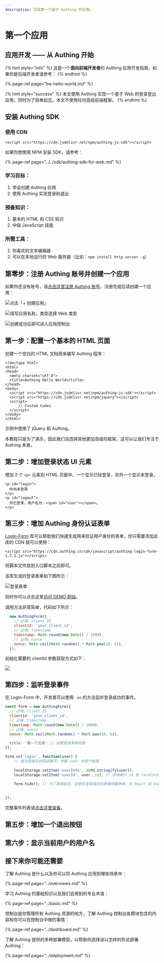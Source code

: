```yaml
---
description: 实现第一个基于 Authing 的应用。
---
```


# 第一个应用

## 应用开发 —— 从 Authing 开始

{% hint style="info" %}
这是一个**面向前端开发者**的 Authing 应用开发指南，如果你是后端开发者请参考：
{% endhint %}

{% page-ref page="be-hello-world.md" %}

{% hint style="success" %}
本文使用 Authing 实现一个基于 Web 的登录登出应用，同时为了简单起见，本文不使用任何高级前端框架。
{% endhint %}

## 安装 Authing SDK

### 使用 CDN

```markup
<script src="https://cdn.jsdelivr.net/npm/authing-js-sdk"></script>
```

如果你想使用 NPM 安装 SDK，请参考：

{% page-ref page="../../sdk/authing-sdk-for-web.md" %}

### 学习目标：

1. 学会创建 Authing 应用
2. 使用 Authing 实现登录和退出

### 预备知识：

1. 基本的 HTML 和 CSS 知识
2. 中级 JavaScript 技能

### 所需工具：

1. 你喜欢的文本编辑器
2. 可以在本地运行的 Web 服务器（比如：`npm install http-server -g`）

## 第零步：注册 Authing 账号并创建一个应用

如果你还没有账号，请[点击这里注册 Authing 账号](https://authing.cn/login)，注册完成后请创建一个应用：

![&#x70B9;&#x51FB;&#x300C;+ &#x521B;&#x5EFA;&#x5E94;&#x7528;&#x300D;](../../.gitbook/assets/image%20%284%29.png)

![&#x586B;&#x5199;&#x5E94;&#x7528;&#x540D;&#x79F0;&#xFF0C;&#x7C7B;&#x578B;&#x9009;&#x62E9; Web &#x7C7B;&#x578B;](../../.gitbook/assets/image%20%2829%29.png)

![&#x521B;&#x5EFA;&#x6210;&#x529F;&#x540E;&#x5373;&#x53EF;&#x8FDB;&#x5165;&#x5E94;&#x7528;&#x63A7;&#x5236;&#x53F0;](../../.gitbook/assets/image%20%288%29.png)

## 第一步：配置一个基本的 HTML 页面

创建一个空白的 HTML 文档用来编写 Authing 程序：

```markup
<!doctype html>
<html>
<head>
  <meta charset="utf-8">
  <title>Authing Hello World</title>
</head>
<body>
  <script src="https://cdn.jsdelivr.net/npm/authing-js-sdk"></script>
  <script src="https://cdn.jsdelivr.net/npm/jquery"></script>
  <script>
      // Custom Codes
  </script>
</body>
</html>
```

示例中使用了 jQuery 和 Authing。

本教程只是为了演示，因此我们没选择其他更加高级的框架，这可以让我们专注于 Authing 本身。

## 第二步：增加登录状态 UI 元素

增加 2 个 `<p>` 元素到 HTML 页面中，一个显示已经登录，另外一个显示未登录。

```markup
<p id="login">
  你尚未登录
</p>
<p id="logout">
  你已登录，用户名为：<span id="user"></span>。
</p>
```

## 第三步：增加 Authing 身份认证表单

[Login-Form](https://github.com/authing/login-form) 库可以帮助我们快速生成用来验证用户身份的表单，你只需要添加此库的 CDN 就可以使用：

```markup
<script src="https://cdn.authing.cn/sdk/javascript/authing-login-form-1.7.1.js"></script>
```

将脚本文件放到入口脚本之前即可。

该库生成的登录表单如下图所示：

![&#x767B;&#x5F55;&#x8868;&#x5355;](../../.gitbook/assets/image%20%2820%29.png)

同时你可以点击这里[访问 DEMO 网站](https://sample.authing.cn/#/)。

调用方法非常简单，代码如下所示：

```javascript
  new AuthingForm({
    // 必填，client ID
    clientId: 'your_client_id',
    // 必填，timestamp
    timestamp: Math.round(new Date() / 1000),
    // 必填，nonce
    nonce: Math.ceil(Math.random() * Math.pow(10, 6)),
  });
```

初始化需要的 clientId 参数获取方式如下：

![](../../.gitbook/assets/image%20%2812%29.png)

## 第四步：监听登录事件

在 Login-Form 中，开发者可以使用 `.on` 的方法监听登录成功的事件。

```javascript
const form = new AuthingForm({
  // 必填，client ID
  clientId: 'your_client_id',
  // 必填，timestamp
  timestamp: Math.round(new Date() / 1000),
  // 必填，nonce
  nonce: Math.ceil(Math.random() * Math.pow(10, 6)),
  
  title: '第一个应用' // 设置登录表单标题
});

form.on('login', function(user) {
	// 成功登录后的回调事件，参数 user 为用户数据
	
	localStorage.setItem('userInfo', JSON.stringify(user));
	localStorage.setItem('userId', user._id); // 存储用户 id 到 localStorage 中
	
	form.hide(); // 为了简单起见，这里在登录成功后直接隐藏表单，在 React 或 Vue 应用中，你可以执行路由跳转或其他业务
	
	
});
```

完整事件列表请[点击这里查看](https://github.com/Authing/login-form#%E4%BA%8B%E4%BB%B6%E5%93%8D%E5%BA%94)。

## 第五步：增加一个退出按钮



## 第六步：显示当前用户的用户名



## 接下来你可能还需要

了解 Authing 是什么以及你可以将 Authing 应用到哪些场景中：

{% page-ref page="../overviews.md" %}

 学习 Authing 的基础知识以及我们会用到的专业术语：

{% page-ref page="../basic.md" %}

控制台是你管理所有 Authing 资源的地方，了解 Authing 控制台各模块包含的内容和你可以在控制台中做的事情：

{% page-ref page="../dashboard.md" %}

了解 Authing 提供的多种部署模型，以帮助你选择该以怎样的形式部署 Authing：

{% page-ref page="../deployment.md" %}

